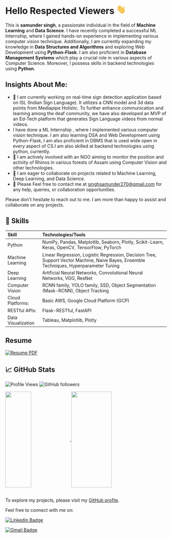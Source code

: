 # Hello Respected Viewers <img src="https://github.com/AsadAzam/AsadAzam/blob/master/wave.gif" width="30px" height="30px">

This is **samunder singh**, a passionate individual in the field of **Machine Learning** and **Data Science**. 
I have recently completed a successful ML Internship, where I gained hands-on experience in implementing various computer vision technique. Additionally, I am currently expanding my knowledge in **Data Structures and Algorithms** and exploring Web Development using **Python-Flask**. I am also proficient in **Database Management Systems** which play a crucial role in various aspects of Computer Science. Moreover, I possess skills in backend technologies using **Python**.

## Insights About Me:

- 🔭 I am currently working on real-time sign detection application based on ISL (Indian Sign Language). It utilizes a CNN model and 3d data points from Mediapipe Holistic. To further enhance communication and learning among the deaf community, we have also developed an MVP of an Ed-Tech platform that generates Sign Language videos from normal videos.
- I have done a ML Internship , where I implemented various computer vision technique. I am also learning DSA and Web Development using Python-Flask, I am also proficient in  DBMS that is used wide open in every aspect of CS.I am also skilled at backend technologies using python, currently.  
- 🌱 I am actively involved with an NGO aiming to monitor the position and activity of Rhinos in various forests of Assam using Computer Vision and other technologies.
- 👯 I am eager to collaborate on projects related to Machine Learning, Deep Learning, and Data Science.
- 💬 Please Feel free to contact me at singhsamunder270@gmail.com for any help, queries, or collaboration opportunities.

Please don't hesitate to reach out to me. I am more than happy to assist and collaborate on any projects.

## :notebook_with_decorative_cover: Skills

| Skill | Technologies/Tools |
|:--|:------------|
| Python | NumPy, Pandas, Matplotlib, Seaborn, Plotly, Scikit-Learn, Keras, OpenCV, TensorFlow, PyTorch |
| Machine Learning | Linear Regression, Logistic Regression, Decision Tree, Support Vector Machine, Naive Bayes, Ensemble Techniques, Hyperparameter Tuning |
| Deep Learning | Artificial Neural Networks, Convolutional Neural Networks, VGG, ResNet |
| Computer Vision | RCNN family, YOLO family, SSD, Object Segmentation (Mask-RCNN), Object Tracking |
|Cloud Platforms:| Basic AWS, Google Cloud Platform (GCP) |
| RESTful APIs: | Flask-RESTful, FastAPI|
| Data Visualization | Tableau, Matplotlib, Plotly |


## Resume

[![Resume PDF](https://img.shields.io/badge/View%20Resume-PDF-blue)](https://drive.google.com/file/d/1g9qogPxQd1bmdqZP5GHCqRzuZj7__swB/view?usp=drive_link)



## &#x1f4c8; GitHub Stats


![Profile Views](https://komarev.com/ghpvc/?username=samthakur587&color=blue) ![GitHub followers](https://img.shields.io/github/followers/samthakur587?label=Follow&style=social)


<a href="https://github.com/samthakur587">
  <img align="center" src="https://github-readme-stats.vercel.app/api/top-langs/?username=samthakur587&hide=java,html&title_color=ffffff&text_color=c9cacc&icon_color=2bbc8a&bg_color=1d1f21" height="300" width="40%"/>
</a>
<a href="https://github.com/samthakur587">
  <img align="center" src="https://github-readme-stats.vercel.app/api?username=samthakur587&show_icons=true&title_color=ffffff&icon_color=bb2acf&text_color=daf7dc&bg_color=151515" height="300" width="50%"/>
</a>
<br>
<br>

To explore my projects, please visit my [GitHub profile](https://github.com/samthakur587).


Feel free to connect with me on:

[![Linkedin Badge](https://img.shields.io/badge/-LinkedIn-blue?style=flat-square&logo=Linkedin&logoColor=white&link=https://www.linkedin.com/in/samunder-singh/)](https://www.linkedin.com/in/samunder-singh/)

[![Gmail Badge](https://img.shields.io/badge/-Gmail-c14438?style=flat-square&logo=Gmail&logoColor=white&link=mailto:singhsamunder270@gmail.com)](mailto:singhsamunder270@gmail.com)



